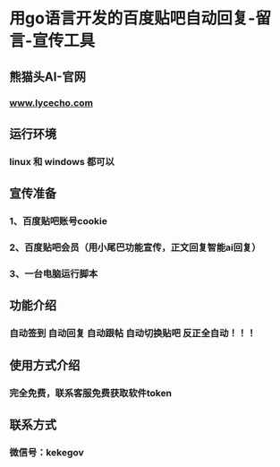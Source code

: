 # 用go语言开发的百度贴吧自动回复-留言-宣传工具

## 熊猫头AI-官网
### www.lycecho.com

## 运行环境
### linux 和 windows 都可以

## 宣传准备 
### 1、百度贴吧账号cookie
### 2、百度贴吧会员（用小尾巴功能宣传，正文回复智能ai回复）
### 3、一台电脑运行脚本


## 功能介绍
### 自动签到 自动回复 自动跟帖 自动切换贴吧 反正全自动！！！


## 使用方式介绍
### 完全免费，联系客服免费获取软件token

## 联系方式
### 微信号：kekegov
